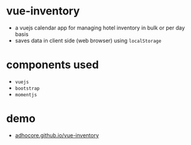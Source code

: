 # vue-inventory

- a vuejs calendar app for managing hotel inventory in bulk or per day basis
- saves data in client side (web browser) using `localStorage`


# components used

- `vuejs`
- `bootstrap`
- `momentjs`


# demo

- [adhocore.github.io/vue-inventory](https://adhocore.github.io/vue-inventory/)
